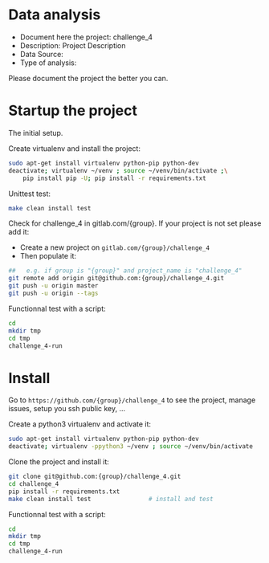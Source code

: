 # Data analysis
- Document here the project: challenge_4
- Description: Project Description
- Data Source:
- Type of analysis:

Please document the project the better you can.

# Startup the project

The initial setup.

Create virtualenv and install the project:
```bash
sudo apt-get install virtualenv python-pip python-dev
deactivate; virtualenv ~/venv ; source ~/venv/bin/activate ;\
    pip install pip -U; pip install -r requirements.txt
```

Unittest test:
```bash
make clean install test
```

Check for challenge_4 in gitlab.com/{group}.
If your project is not set please add it:

- Create a new project on `gitlab.com/{group}/challenge_4`
- Then populate it:

```bash
##   e.g. if group is "{group}" and project_name is "challenge_4"
git remote add origin git@github.com:{group}/challenge_4.git
git push -u origin master
git push -u origin --tags
```

Functionnal test with a script:

```bash
cd
mkdir tmp
cd tmp
challenge_4-run
```

# Install

Go to `https://github.com/{group}/challenge_4` to see the project, manage issues,
setup you ssh public key, ...

Create a python3 virtualenv and activate it:

```bash
sudo apt-get install virtualenv python-pip python-dev
deactivate; virtualenv -ppython3 ~/venv ; source ~/venv/bin/activate
```

Clone the project and install it:

```bash
git clone git@github.com:{group}/challenge_4.git
cd challenge_4
pip install -r requirements.txt
make clean install test                # install and test
```
Functionnal test with a script:

```bash
cd
mkdir tmp
cd tmp
challenge_4-run
```
